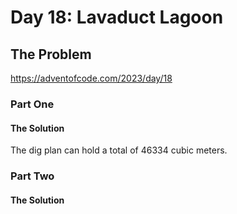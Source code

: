 # Day 18: Lavaduct Lagoon

## The Problem

https://adventofcode.com/2023/day/18

### Part One

#### The Solution
The dig plan can hold a total of 46334 cubic meters.

### Part Two

#### The Solution
